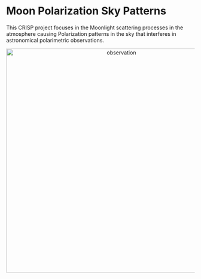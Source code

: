 # Moon Polarization Sky Patterns

This CRISP project focuses in the Moonlight scattering processes in the atmosphere causing Polarization patterns in the sky that interferes in astronomical polarimetric observations.


<div>
    <a href="https://plotly.com/~beatrizmspereira002/4/" target="_blank" title="observation" style="display: block; text-align: center;"><img src="https://plotly.com/~beatrizmspereira002/4.png" alt="observation" style="max-width: 100%;width: 600px;"  width="600" onerror="this.onerror=null;this.src='https://plotly.com/404.png';" /></a>
    <script data-plotly="beatrizmspereira002:4" src="https://plotly.com/embed.js" async></script>
</div>

